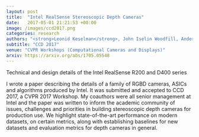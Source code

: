 ```yaml
---
layout: post
title:  "Intel RealSense Stereoscopic Depth Cameras"
date:   2017-05-01 21:21:53 +00:00
image: /images/ccd2017.png
categories: research
authors: "<strong>Leonid Keselman</strong>, John Iselin Woodfill, Anders Grunnet-Jepsen, Achintya Bhowmik"
subtitle: "CCD 2017"
venue: "CVPR Workshops (Computational Cameras and Displays)"
arxiv: https://arxiv.org/abs/1705.05548
---
```

Technical and design details of the Intel RealSense R200 and D400 series

I wrote a paper describing the details of a family of RGBD cameras, ASICs and algorithms produced by Intel. It was submitted and accepted to CCD 2017, a CVPR 2017 Workshop. My coauthors were all senior management at Intel and the paper was written to inform the academic community of issues, challenges and priorities in building stereoscopic depth cameras for production use. We highlight state-of-the-art performance on modern datasets, on certain metrics, along with establishing baselines for new datasets and evaluation metrics for depth cameras in general. 

